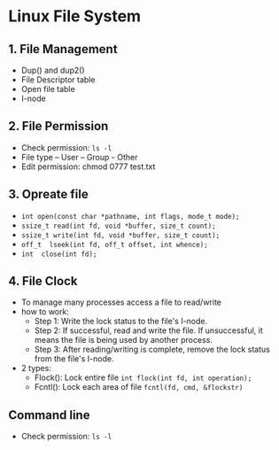 # Linux File System

## 1. File Management
- Dup() and dup2()
- File Descriptor table 
- Open file table
- I-node 

## 2. File Permission
- Check permission: `ls -l`
- File type – User – Group - Other
- Edit permission: chmod 0777 test.txt 

## 3. Opreate file
- `int open(const char *pathname, int flags, mode_t mode);`
- `ssize_t read(int fd, void *buffer, size_t count);
`
- `ssize_t write(int fd, void *buffer, size_t count);
`
- `off_t  lseek(int fd, off_t offset, int whence);
`
- `int  close(int fd);
`

## 4. File Clock
- To manage many processes access a file to read/write
- how to work:
    - Step 1: Write the lock status to the file's I-node. 
    - Step 2: If successful, read and write the file. If unsuccessful, it means the file is being used by another process. 
    - Step 3: After reading/writing is complete, remove the lock status from the file's I-node.
- 2 types:
    - Flock(): Lock entire file
    `int flock(int fd, int operation);`
    - Fcntl(): Lock each area of ​​file `fcntl(fd, cmd, &flockstr)`


## Command line
- Check permission: `ls -l`